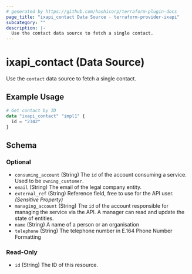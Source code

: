 ```yaml
---
# generated by https://github.com/hashicorp/terraform-plugin-docs
page_title: "ixapi_contact Data Source - terraform-provider-ixapi"
subcategory: ""
description: |-
  Use the contact data source to fetch a single contact.
---
```


# ixapi_contact (Data Source)

Use the `contact` data source to fetch a single contact.

## Example Usage

```terraform
# Get contact by ID
data "ixapi_contact" "impl1" {
  id = "2342"
}
```

<!-- schema generated by tfplugindocs -->
## Schema

### Optional

- `consuming_account` (String) The `id` of the account consuming a service.  Used to be `owning_customer`.
- `email` (String) The email of the legal company entity.
- `external_ref` (String) Reference field, free to use for the API user. *(Sensitive Property)*
- `managing_account` (String) The `id` of the account responsible for managing the service via the API. A manager can read and update the state of entities.
- `name` (String) A name of a person or an organisation
- `telephone` (String) The telephone number in E.164 Phone Number Formatting

### Read-Only

- `id` (String) The ID of this resource.


